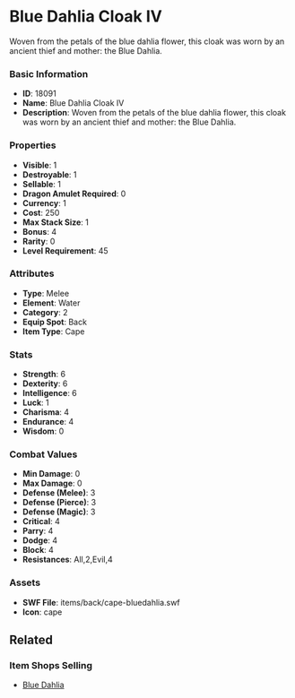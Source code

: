 # Blue Dahlia Cloak IV

Woven from the petals of the blue dahlia flower, this cloak was worn by an ancient thief and mother: the Blue Dahlia.

### Basic Information

- **ID**: 18091
- **Name**: Blue Dahlia Cloak IV
- **Description**: Woven from the petals of the blue dahlia flower, this cloak was worn by an ancient thief and mother: the Blue Dahlia.

### Properties

- **Visible**: 1
- **Destroyable**: 1
- **Sellable**: 1
- **Dragon Amulet Required**: 0
- **Currency**: 1
- **Cost**: 250
- **Max Stack Size**: 1
- **Bonus**: 4
- **Rarity**: 0
- **Level Requirement**: 45

### Attributes

- **Type**: Melee
- **Element**: Water
- **Category**: 2
- **Equip Spot**: Back
- **Item Type**: Cape

### Stats

- **Strength**: 6
- **Dexterity**: 6
- **Intelligence**: 6
- **Luck**: 1
- **Charisma**: 4
- **Endurance**: 4
- **Wisdom**: 0

### Combat Values

- **Min Damage**: 0
- **Max Damage**: 0
- **Defense (Melee)**: 3
- **Defense (Pierce)**: 3
- **Defense (Magic)**: 3
- **Critical**: 4
- **Parry**: 4
- **Dodge**: 4
- **Block**: 4
- **Resistances**: All,2,Evil,4

### Assets

- **SWF File**: items/back/cape-bluedahlia.swf
- **Icon**: cape

## Related

### Item Shops Selling

- [Blue Dahlia](../item-shops/593-blue-dahlia.md)

